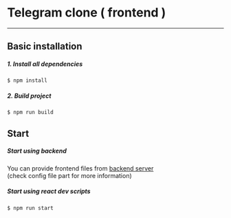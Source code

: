 # Telegram clone ( frontend )
---
## Basic installation

##### 1. Install all dependencies
```shell
$ npm install
```

##### 2. Build project
```shell
$ npm run build
```

## Start

##### Start using backend

You can provide frontend files from [backend server](https://github.com/s3nPy/Telegram-clone/tree/master/backend)  
(check config file part for more information)

##### Start using react dev scripts
```shell
$ npm run start
```
